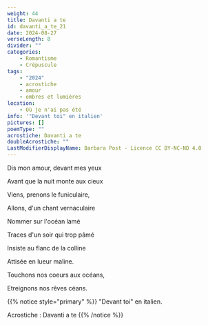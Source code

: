 ```yaml
---
weight: 44
title: Davanti a te
id: davanti_a_te_21
date: 2024-08-27
verseLength: 8
divider: ""
categories:
    - Romantisme
    - Crépuscule
tags:
    - "2024"
    - acrostiche
    - amour
    - ombres et lumières
location:
    - Où je n'ai pas été
info: '"Devant toi" en italien'
pictures: []
poemType: ""
acrostiche: Davanti a te
doubleAcrostiche: ""
LastModifierDisplayName: Barbara Post - Licence CC BY-NC-ND 4.0
---
```

Dis mon amour, devant mes yeux

Avant que la nuit monte aux cieux

Viens, prenons le funiculaire,

Allons, d'un chant vernaculaire

Nommer sur l'océan lamé

Traces d'un soir qui trop pâmé

Insiste au flanc de la colline

Attisée en lueur maline.

Touchons nos coeurs aux océans,

Etreignons nos rêves céans.


<!-- FM:Snippet:Start data:{"id":"_simpleNotice","fields":[{"name":"content","value":"\"Devant toi\" en italien. Acrostiche : Davanti a te"}]} -->
{{% notice style="primary" %}}
"Devant toi" en italien.

Acrostiche : Davanti a te
{{% /notice %}}
<!-- FM:Snippet:End -->